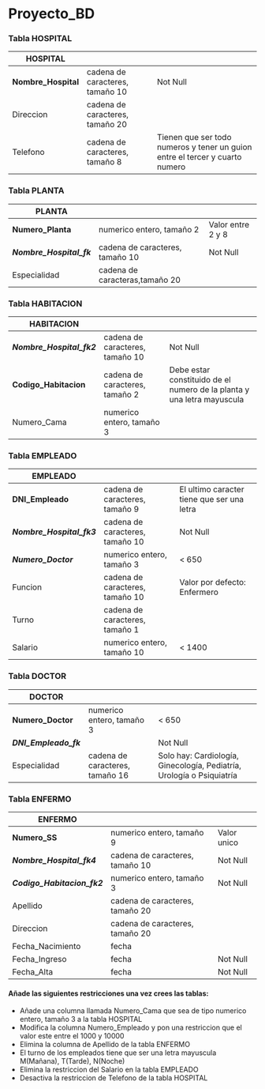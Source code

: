 # Proyecto_BD

### Tabla HOSPITAL

| HOSPITAL            |                                 |                                                                              |
|---------------------|---------------------------------|------------------------------------------------------------------------------|
| **Nombre_Hospital** | cadena de caracteres, tamaño 10 | Not Null                                                                     |
| Direccion           | cadena de caracteres, tamaño 20 |                                                                              |
| Telefono            | cadena de caracteres, tamaño 8  | Tienen que ser todo numeros y tener un guion entre el tercer y cuarto numero |

### Tabla PLANTA

| PLANTA                   |                                 |                   |
|--------------------------|---------------------------------|-------------------|
| **Numero_Planta**        | numerico entero, tamaño 2       | Valor entre 2 y 8 |
| **_Nombre_Hospital_fk_** | cadena de caracteres, tamaño 10 | Not Null          |
| Especialidad             | cadena de caracteras,tamaño 20  |                   |

### Tabla HABITACION

| HABITACION                |                                 |                                                                        |
|---------------------------|---------------------------------|------------------------------------------------------------------------|
| **_Nombre_Hospital_fk2_** | cadena de caracteres, tamaño 10 | Not Null                                                               |
| **Codigo_Habitacion**     | cadena de caracteres, tamaño 2  | Debe estar constituido de el numero de la planta y una letra mayuscula |
| Numero_Cama               | numerico entero, tamaño 3       |                                                                        |

### Tabla EMPLEADO

| EMPLEADO                  |                                 |                                            |
|---------------------------|---------------------------------|--------------------------------------------|
| **DNI_Empleado**          | cadena de caracteres, tamaño 9  | El ultimo caracter tiene que ser una letra |
| **_Nombre_Hospital_fk3_** | cadena de caracteres, tamaño 10 | Not Null                                   |
| **_Numero_Doctor_**       | numerico entero, tamaño 3       | < 650                                      |
| Funcion                   | cadena de caracteres, tamaño 10 | Valor por defecto: Enfermero               |
| Turno                     | cadena de caracteres, tamaño 1  |                                            |
| Salario                   | numerico entero, tamaño 10      | < 1400                                     |

### Tabla DOCTOR

| DOCTOR                 |                                 |                                                                       |
|------------------------|---------------------------------|-----------------------------------------------------------------------|
| **Numero_Doctor**      | numerico entero, tamaño 3       | < 650                                                                 |
| **_DNI_Empleado_fk_**  |                                 | Not Null                                                              |
| Especialidad           | cadena de caracteres, tamaño 16 | Solo hay: Cardiología, Ginecología, Pediatría, Urología o Psiquiatría |

### Tabla ENFERMO

| ENFERMO                     |                                 |                 |
|-----------------------------|---------------------------------|-----------------|
| **Numero_SS**               | numerico entero, tamaño 9       | Valor unico     |
| **_Nombre_Hospital_fk4_**   | cadena de caracteres, tamaño 10 | Not Null        |                                                     |
| **_Codigo_Habitacion_fk2_** | numerico entero, tamaño 3       | Not Null        |
| Apellido                    | cadena de caracteres, tamaño 20 |                 |
| Direccion                   | cadena de caracteres, tamaño 20 |                 |
| Fecha_Nacimiento            | fecha                           |                 |
| Fecha_Ingreso               | fecha                           | Not Null        |
| Fecha_Alta                  | fecha                           | Not Null        |


#### Añade las siguientes restricciones una vez crees las tablas:
* Añade una columna llamada Numero_Cama que sea de tipo numerico entero, tamaño 3 a la tabla HOSPITAL
* Modifica la columna Numero_Empleado y pon una restriccion que el valor este entre el 1000 y 10000
* Elimina la columna de Apellido de la tabla ENFERMO
* El turno de los empleados tiene que ser una letra mayuscula M(Mañana), T(Tarde), N(Noche)
* Elimina la restriccion del Salario en la tabla EMPLEADO
* Desactiva la restriccion de Telefono de la tabla HOSPITAL
